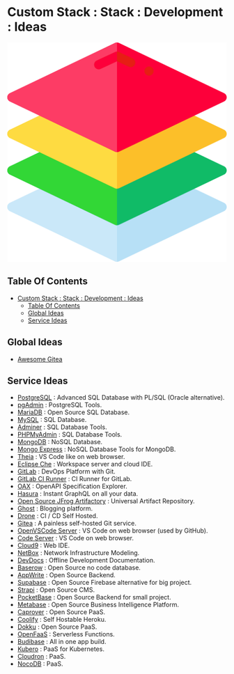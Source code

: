 # Custom Stack : Stack : Development : Ideas

![Icon](../../../icon.png)

## Table Of Contents

- [Custom Stack : Stack : Development : Ideas](#custom-stack--stack--development--ideas)
  - [Table Of Contents](#table-of-contents)
  - [Global Ideas](#global-ideas)
  - [Service Ideas](#service-ideas)

## Global Ideas

- [Awesome Gitea](https://gitea.com/rozhuk.im/awesome-gitea)

## Service Ideas

- [PostgreSQL](https://www.postgresql.org/) : Advanced SQL Database with PL/SQL (Oracle alternative).
- [pgAdmin](https://www.pgadmin.org/) : PostgreSQL Tools.
- [MariaDB](https://mariadb.org/) : Open Source SQL Database.
- [MySQL](https://www.mysql.com/) : SQL Database.
- [Adminer](https://www.adminer.org/) : SQL Database Tools.
- [PHPMyAdmin](https://www.phpmyadmin.net/) : SQL Database Tools.
- [MongoDB](https://www.mongodb.com/) : NoSQL Database.
- [Mongo Express](https://github.com/mongo-express/mongo-express) : NoSQL Database Tools for MongoDB.
- [Theia](https://github.com/eclipse-theia/theia) : VS Code like on web browser.
- [Eclipse Che](https://github.com/eclipse/che/) : Workspace server and cloud IDE.
- [GitLab](https://about.gitlab.com/) : DevOps Platform with Git.
- [GitLab CI Runner](https://docs.gitlab.com/runner/) : CI Runner for GitLab.
- [OAX](https://github.com/darosh/oax) : OpenAPI Specification Explorer.
- [Hasura](https://hasura.io/) : Instant GraphQL on all your data.
- [Open Source JFrog Artifactory](https://jfrog.com/community/open-source/) : Universal Artifact Repository.
- [Ghost](https://ghost.org/) : Blogging platform.
- [Drone](https://www.drone.io/) : CI / CD Self Hosted.
- [Gitea](https://gitea.io/en-us/) : A painless self-hosted Git service.
- [OpenVSCode Server](https://github.com/gitpod-io/openvscode-server) : VS Code on web browser (used by GitHub).
- [Code Server](https://github.com/coder/code-server) : VS Code on web browser.
- [Cloud9](https://github.com/c9/core) : Web IDE.
- [NetBox](https://github.com/netbox-community/netbox) : Network Infrastructure Modeling.
- [DevDocs](https://github.com/freeCodeCamp/devdocs) : Offline Development Documentation.
- [Baserow](https://baserow.io/) : Open Source no code database.
- [AppWrite](https://appwrite.io/) : Open Source Backend.
- [Supabase](https://supabase.com/) : Open Source Firebase alternative for big project.
- [Strapi](https://strapi.io/) : Open Source CMS.
- [PocketBase](https://pocketbase.io/) : Open Source Backend for small project.
- [Metabase](https://www.metabase.com/) : Open Source Business Intelligence Platform.
- [Caprover](https://caprover.com/) : Open Source PaaS.
- [Coolify](https://coolify.io/) : Self Hostable Heroku.
- [Dokku](https://dokku.com/) : Open Source PaaS.
- [OpenFaaS](https://www.openfaas.com/) : Serverless Functions.
- [Budibase](https://budibase.com/) : All in one app build.
- [Kubero](https://www.kubero.dev/) : PaaS for Kubernetes.
- [Cloudron](https://docs.cloudron.io/) : PaaS.
- [NocoDB](https://docs.nocodb.com/getting-started/installation/) : PaaS.
